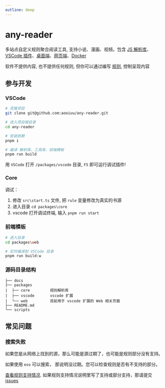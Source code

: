 ```yaml
---
outline: deep
---
```


# any-reader

多站点自定义规则聚合阅读工具, 支持小说、漫画、视频。包含 [JS 解析库]( ./core/)、[VSCode 插件]( ./vsc/)、[桌面端]( ./desktop/)、[网页端]( ./browser/)、[Docker]( ./docker/)

软件不提供内容, 也不提供任何规则, 但你可以通过编写 [规则](./rule/), 控制呈现内容

## 参与开发

### VSCode

```sh
# 克隆项目
git clone git@github.com:aooiuu/any-reader.git

# 进入项目根目录
cd any-reader

# 安装依赖
pnpm i

# 编译 解析库、工具库、前端模板
pnpm run build
```

用 `VSCode` 打开 `/packages/vscode` 目录, `F5` 即可运行调试插件!

### Core


调试：

1. 修改 `src\start.ts` 文件, 把 `rule` 变量修改为真实的书源
2. 进入目录 `cd packages\core`
3. vscode 打开调试终端, 输入 `pnpm run start`


### 前端模板

```sh
# 进入目录
cd packages\web

# 实时编译到 VSCode 目录
pnpm run build:w
```

### 源码目录结构

```
├── docs
├── packages
|  ├── core         规则解析库
|  ├── vscode       vscode 扩展
|  └── web          目前用于 vscode 扩展的 Web 相关页面
├── README.md
└── scripts
```

## 常见问题

### 搜索失败

如果您是从网络上找到的源，那么可能是源过期了，也可能是规则部分没有支持。

如果使用 `eso` 可以搜索， 那说明没过期。您可以检查规则是否有不支持的部分。

[查看规则支持情况](/core/#规则支持情况). 如果规则支持情况说明里写了支持或部分支持，那请提交 [issues](https://github.com/aooiuu/any-reader/issues)
